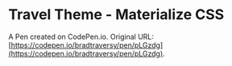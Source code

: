 # Travel Theme - Materialize CSS

A Pen created on CodePen.io. Original URL: [https://codepen.io/bradtraversy/pen/pLGzdg](https://codepen.io/bradtraversy/pen/pLGzdg).


